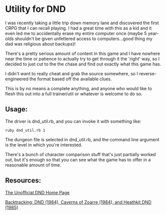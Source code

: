 # Utility for DND

I was recently taking a little trip down memory lane and discovered the first CRPG that I can recall playing. I had a great time with this as a kid and it even led me to accidentally erase my entire computer once (maybe 5 year-olds shouldn't be given unfettered access to computers...good thing my dad was religious about backups)!

There's a pretty serious amount of content in this game and I have nowhere near the time or patience to actually try to get through it the 'right' way, so I decided to just cut to the the chase and find out exactly what this game has.

I didn't want to really cheat and grab the source somewhere, so I reverse-engineered the format based off the available clues.

This is by no means a complete anything, and anyone who would like to flesh this out into a full trainer/util or whatever is welcome to do so.

## Usage:

The driver is dnd_util.rb, and you can invoke it with something like:

```
ruby dnd_util.rb 1
```

The dungeon file is selected in dnd_util.rb, and the command line argument is the level in which you're interested.

There's a bunch of character comparison stuff that's just partially worked out, but it's enough so that you can see what the game has to offer in a reasonable amount of time.

## Resources:

[The Unofficial DND Home Page](http://www.digital-eel.com/files/dndpage_files/DND.htm)

[Backtracking: DND (1984), Caverns of Zoarre (1984), and Heathkit DND (1985)](http://crpgaddict.blogspot.com/2010/07/backtracking-dnd-1984-caverns-of-zoarre.html)

